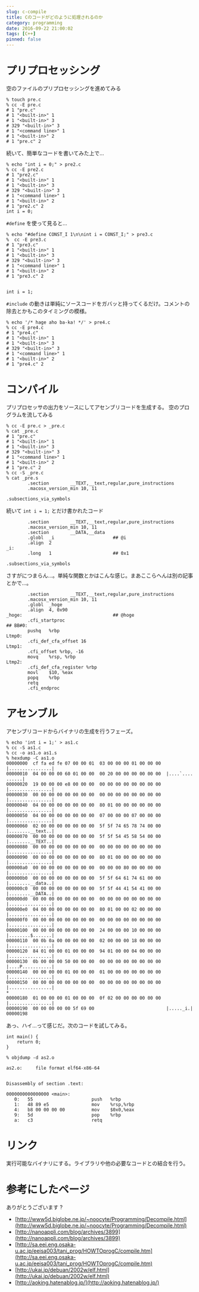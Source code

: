 ```yaml
---
slug: c-compile
title: Cのコードがどのように処理されるのか
category: programming
date: 2016-09-22 21:00:02
tags: [C++]
pinned: false
---
```


# プリプロセッシング

空のファイルのプリプロセッシングを進めてみる

```
% touch pre.c
% cc -E pre.c
# 1 "pre.c"
# 1 "<built-in>" 1
# 1 "<built-in>" 3
# 329 "<built-in>" 3
# 1 "<command line>" 1
# 1 "<built-in>" 2
# 1 "pre.c" 2
```

続いて、簡単なコードを書いてみた上で...

```
% echo "int i = 0;" > pre2.c
% cc -E pre2.c
# 1 "pre2.c"
# 1 "<built-in>" 1
# 1 "<built-in>" 3
# 329 "<built-in>" 3
# 1 "<command line>" 1
# 1 "<built-in>" 2
# 1 "pre2.c" 2
int i = 0;
```

`#define` を使って見ると...

```
% echo "#define CONST_I 1\n\nint i = CONST_I;" > pre3.c
%  cc -E pre3.c
# 1 "pre3.c"
# 1 "<built-in>" 1
# 1 "<built-in>" 3
# 329 "<built-in>" 3
# 1 "<command line>" 1
# 1 "<built-in>" 2
# 1 "pre3.c" 2


int i = 1;
```

`#include` の動きは単純にソースコードをガバッと持ってくるだけ。コメントの除去とかもこのタイミングの模様。

```
% echo '/* hage aho ba-ka! */' > pre4.c
% cc -E pre4.c
# 1 "pre4.c"
# 1 "<built-in>" 1
# 1 "<built-in>" 3
# 329 "<built-in>" 3
# 1 "<command line>" 1
# 1 "<built-in>" 2
# 1 "pre4.c" 2
```

# コンパイル

プリプロセッサの出力をソースにしてアセンブリコードを生成する。
空のプログラムを流してみる

```
% cc -E pre.c > _pre.c
% cat _pre.c
# 1 "pre.c"
# 1 "<built-in>" 1
# 1 "<built-in>" 3
# 329 "<built-in>" 3
# 1 "<command line>" 1
# 1 "<built-in>" 2
# 1 "pre.c" 2
% cc -S _pre.c
% cat _pre.s
        .section        __TEXT,__text,regular,pure_instructions
        .macosx_version_min 10, 11

.subsections_via_symbols
```

続いて `int i = 1;` とだけ書かれたコード

```
        .section        __TEXT,__text,regular,pure_instructions
        .macosx_version_min 10, 11
        .section        __DATA,__data
        .globl  _i                      ## @i
        .align  2
_i:
        .long   1                       ## 0x1

.subsections_via_symbols
```

さすがにつまらん...。単純な関数とかはこんな感じ。まあここらへんは別の記事とかで...。

```
        .section        __TEXT,__text,regular,pure_instructions
        .macosx_version_min 10, 11
        .globl  _hoge
        .align  4, 0x90
_hoge:                                  ## @hoge
        .cfi_startproc
## BB#0:
        pushq   %rbp
Ltmp0:
        .cfi_def_cfa_offset 16
Ltmp1:
        .cfi_offset %rbp, -16
        movq    %rsp, %rbp
Ltmp2:
        .cfi_def_cfa_register %rbp
        movl    $10, %eax
        popq    %rbp
        retq
        .cfi_endproc
```

# アセンブル

アセンブリコードからバイナリの生成を行うフェーズ。

```
% echo 'int i = 1;' > as1.c
% cc -S as1.c
% cc -o as1.o as1.s
% hexdump -C as1.o
00000000  cf fa ed fe 07 00 00 01  03 00 00 00 01 00 00 00  |................|
00000010  04 00 00 00 60 01 00 00  00 20 00 00 00 00 00 00  |....`.... ......|
00000020  19 00 00 00 e8 00 00 00  00 00 00 00 00 00 00 00  |................|
00000030  00 00 00 00 00 00 00 00  00 00 00 00 00 00 00 00  |................|
00000040  04 00 00 00 00 00 00 00  80 01 00 00 00 00 00 00  |................|
00000050  04 00 00 00 00 00 00 00  07 00 00 00 07 00 00 00  |................|
00000060  02 00 00 00 00 00 00 00  5f 5f 74 65 78 74 00 00  |........__text..|
00000070  00 00 00 00 00 00 00 00  5f 5f 54 45 58 54 00 00  |........__TEXT..|
00000080  00 00 00 00 00 00 00 00  00 00 00 00 00 00 00 00  |................|
00000090  00 00 00 00 00 00 00 00  80 01 00 00 00 00 00 00  |................|
000000a0  00 00 00 00 00 00 00 00  00 00 00 80 00 00 00 00  |................|
000000b0  00 00 00 00 00 00 00 00  5f 5f 64 61 74 61 00 00  |........__data..|
000000c0  00 00 00 00 00 00 00 00  5f 5f 44 41 54 41 00 00  |........__DATA..|
000000d0  00 00 00 00 00 00 00 00  00 00 00 00 00 00 00 00  |................|
000000e0  04 00 00 00 00 00 00 00  80 01 00 00 02 00 00 00  |................|
000000f0  00 00 00 00 00 00 00 00  00 00 00 00 00 00 00 00  |................|
00000100  00 00 00 00 00 00 00 00  24 00 00 00 10 00 00 00  |........$.......|
00000110  00 0b 0a 00 00 00 00 00  02 00 00 00 18 00 00 00  |................|
00000120  84 01 00 00 01 00 00 00  94 01 00 00 04 00 00 00  |................|
00000130  0b 00 00 00 50 00 00 00  00 00 00 00 00 00 00 00  |....P...........|
00000140  00 00 00 00 01 00 00 00  01 00 00 00 00 00 00 00  |................|
00000150  00 00 00 00 00 00 00 00  00 00 00 00 00 00 00 00  |................|
*
00000180  01 00 00 00 01 00 00 00  0f 02 00 00 00 00 00 00  |................|
00000190  00 00 00 00 00 5f 69 00                           |....._i.|
00000198
```

あっ、ハイ...って感じだ。次のコードを試してみる。

```
int main() {
    return 0;
}
```

```
% objdump -d as2.o

as2.o:     file format elf64-x86-64


Disassembly of section .text:

0000000000000000 <main>:
   0:   55                      push   %rbp
   1:   48 89 e5                mov    %rsp,%rbp
   4:   b8 00 00 00 00          mov    $0x0,%eax
   9:   5d                      pop    %rbp
   a:   c3                      retq
```

# リンク

実行可能なバイナリにする。ライブラリや他の必要なコードとの結合を行う。

# 参考にしたページ

ありがとうございます ?

- [http://www5d.biglobe.ne.jp/~noocyte/Programming/Decompile.html](http://www5d.biglobe.ne.jp/~noocyte/Programming/Decompile.html)
- [http://nanoappli.com/blog/archives/3899](http://nanoappli.com/blog/archives/3899)
- [http://sa.eei.eng.osaka-u.ac.jp/eeisa003/tani_prog/HOWTOprogC/compile.htm](http://sa.eei.eng.osaka-u.ac.jp/eeisa003/tani_prog/HOWTOprogC/compile.htm)
- [http://ukai.jp/debuan/2002w/elf.html](http://ukai.jp/debuan/2002w/elf.html)
- [http://aoking.hatenablog.jp/](http://aoking.hatenablog.jp/)
